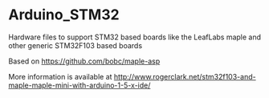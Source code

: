 Arduino_STM32
=============

Hardware files to support STM32 based boards like the LeafLabs maple and other generic STM32F103 based boards

Based on https://github.com/bobc/maple-asp

More information is available at http://www.rogerclark.net/stm32f103-and-maple-maple-mini-with-arduino-1-5-x-ide/

